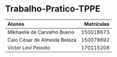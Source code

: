 # Trabalho-Pratico-TPPE

|Alunos | Matrículas|
|:---|----:|
|Mikhaelle de Carvalho Bueno | 150018673|
|Caio César de Almeida Beleza | 150078692|
|Victor Levi Peixoto | 170115208|



